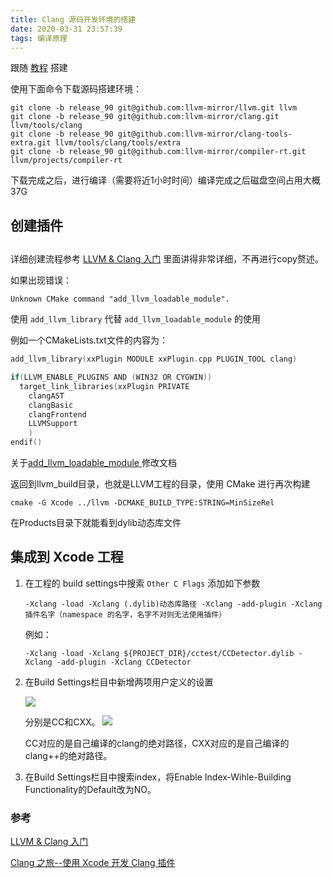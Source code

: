 ```yaml
---
title: Clang 源码开发环境的搭建
date: 2020-03-31 23:57:39
tags: 编译原理
---
```



跟随 [教程](https://www.jianshu.com/p/e3f46d42643b) 搭建

使用下面命令下载源码搭建环境：

``` shell
git clone -b release_90 git@github.com:llvm-mirror/llvm.git llvm
git clone -b release_90 git@github.com:llvm-mirror/clang.git llvm/tools/clang
git clone -b release_90 git@github.com:llvm-mirror/clang-tools-extra.git llvm/tools/clang/tools/extra
git clone -b release_90 git@github.com:llvm-mirror/compiler-rt.git llvm/projects/compiler-rt
```
<!-- more -->

下载完成之后，进行编译（需要将近1小时时间）编译完成之后磁盘空间占用大概 37G

## 创建插件
## 

详细创建流程参考 [LLVM & Clang 入门](https://github.com/CYBoys/Blogs/blob/master/LLVM_Clang/LLVM%20%26%20Clang%20%E5%85%A5%E9%97%A8.md) 里面讲得非常详细，不再进行copy赘述。

如果出现错误：

```
Unknown CMake command "add_llvm_loadable_module".
```

使用 `add_llvm_library` 代替 `add_llvm_loadable_module` 的使用

例如一个CMakeLists.txt文件的内容为：

``` c
add_llvm_library(xxPlugin MODULE xxPlugin.cpp PLUGIN_TOOL clang)

if(LLVM_ENABLE_PLUGINS AND (WIN32 OR CYGWIN))
  target_link_libraries(xxPlugin PRIVATE
    clangAST
    clangBasic
    clangFrontend
    LLVMSupport
    )
endif()
```

关于[add_llvm_loadable_module ](https://gitlab.freedesktop.org/nh/llvm/commit/69e8318af3e969bc67f18123a6ae5e7702ad8fc8)修改文档

返回到llvm_build目录，也就是LLVM工程的目录，使用 CMake 进行再次构建

``` shell
cmake -G Xcode ../llvm -DCMAKE_BUILD_TYPE:STRING=MinSizeRel
```

在Products目录下就能看到dylib动态库文件

## 集成到 Xcode 工程

1. 在工程的 build settings中搜索 `Other C Flags` 添加如下参数

    ```
    -Xclang -load -Xclang (.dylib)动态库路径 -Xclang -add-plugin -Xclang 插件名字（namespace 的名字，名字不对则无法使用插件）
    ```
    
    例如：
    
    ```
    -Xclang -load -Xclang ${PROJECT_DIR}/cctest/CCDetector.dylib -Xclang -add-plugin -Xclang CCDetector
    ```
    
2. 在Build Settings栏目中新增两项用户定义的设置
    
    ![](http://qiniu.huyangjie.cn/mweb/15846219530904.jpg)
    
    分别是CC和CXX。
    ![](http://qiniu.huyangjie.cn/mweb/15846219659124.jpg)
    
    
    
    CC对应的是自己编译的clang的绝对路径，CXX对应的是自己编译的clang++的绝对路径。

3. 在Build Settings栏目中搜索index，将Enable Index-Wihle-Building Functionality的Default改为NO。




### 参考

[LLVM & Clang 入门](https://github.com/CYBoys/Blogs/blob/master/LLVM_Clang/LLVM%20%26%20Clang%20%E5%85%A5%E9%97%A8.md)

[Clang 之旅--使用 Xcode 开发 Clang 插件](https://www.jianshu.com/p/e3f46d42643b)